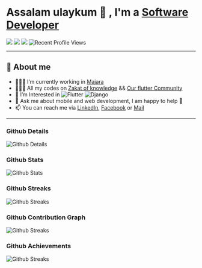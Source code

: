 # Assalam ulaykum 👋 , I'm a [Software Developer](https://github.com/m97chahboun)


![](https://img.shields.io/badge/Mobile-Developer-sucess)  ![](https://img.shields.io/badge/Flutter-Expert-informational) ![](https://img.shields.io/badge/Exp-4+yrs-orange) ![Recent Profile Views](https://komarev.com/ghpvc/?username=m97chahboun)

---

## 🧑 About me

- 👨🏽‍💻 I’m currently working in [Majara](https://www.linkedin.com/company/majaracapital)
- 👨🏽‍💻 All my codes on [Zakat of knowledge](https://github.com/ZakatKnowledge) && [Our flutter Community](https://github.com/OurFlutterC)
- 👀 I’m Interested in ![Flutter](https://img.shields.io/badge/Flutter-02569B?style=for-the-badge&logo=flutter&logoColor=white) ![Django](https://img.shields.io/badge/Django-092E20?style=for-the-badge&logo=django&logoColor=white)
- 💞️ Ask me about mobile and web development, I am happy to help 🤝
- 📫 You can reach me via [LinkedIn](https://www.linkedin.com/in/m97chahboun), [Facebook](https://www.facebook.com/m97chahboun) or [Mail](mailto:m97.chahboun@gmail.com)

---

### Github Details

![Github Details](https://github-profile-summary-cards.vercel.app/api/cards/profile-details?username=m97chahboun&theme=github_dark)

### Github Stats

![Github Stats](https://github-readme-stats.vercel.app/api?username=m97chahboun&hide_border=true&count_private=true&show_icons=true&theme=radical)

### Github Streaks

![Github Streaks](https://github-readme-streak-stats.herokuapp.com/?user=m97chahboun&theme=black-ice&hide_border=true&stroke=0000&background=0D1117&ring=e05397&fire=e05397&currStreakLabel=e05397)

### Github Contribution Graph

![Github Streaks](https://activity-graph.herokuapp.com/graph?username=m97chahboun&bg_color=0D1117&color=e05397&line=e05397&point=FFFFFF&hide_border=true&)

### Github Achievements

![Github Streaks](https://github-profile-trophy.vercel.app/?username=m97chahboun&margin-w=5&theme=radical)
